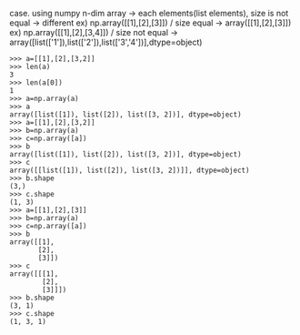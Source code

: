 

case. using numpy n-dim array -> each elements(list elements), size is not equal -> different
ex) np.array([[1],[2],[3]]) / size equal -> array([[1],[2],[3]])
ex) np.array([[1],[2],[3,4]]) / size not equal -> array([list(['1']),list(['2']),list(['3','4'])],dtype=object)

```
>>> a=[[1],[2],[3,2]]
>>> len(a)
3
>>> len(a[0])
1
>>> a=np.array(a)
>>> a
array([list([1]), list([2]), list([3, 2])], dtype=object)
>>> a=[[1],[2],[3,2]]
>>> b=np.array(a)
>>> c=np.array([a])
>>> b
array([list([1]), list([2]), list([3, 2])], dtype=object)
>>> c
array([[list([1]), list([2]), list([3, 2])]], dtype=object)
>>> b.shape
(3,)
>>> c.shape
(1, 3)
>>> a=[[1],[2],[3]]
>>> b=np.array(a)
>>> c=np.array([a])
>>> b
array([[1],
       [2],
       [3]])
>>> c
array([[[1],
        [2],
        [3]]])
>>> b.shape
(3, 1)
>>> c.shape
(1, 3, 1)

```
